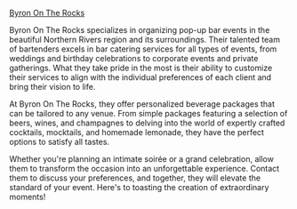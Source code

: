 [Byron On The Rocks](https://www.byronontherocks.com.au/)

<p>Byron On The Rocks specializes in organizing pop-up bar events in the beautiful Northern Rivers region and its surroundings. Their talented team of bartenders excels in bar catering services for all types of events, from weddings and birthday celebrations to corporate events and private gatherings. What they take pride in the most is their ability to customize their services to align with the individual preferences of each client and bring their vision to life.

At Byron On The Rocks, they offer personalized beverage packages that can be tailored to any venue. From simple packages featuring a selection of beers, wines, and champagnes to delving into the world of expertly crafted cocktails, mocktails, and homemade lemonade, they have the perfect options to satisfy all tastes.

Whether you're planning an intimate soirée or a grand celebration, allow them to transform the occasion into an unforgettable experience. Contact them to discuss your preferences, and together, they will elevate the standard of your event. Here's to toasting the creation of extraordinary moments!</p>
